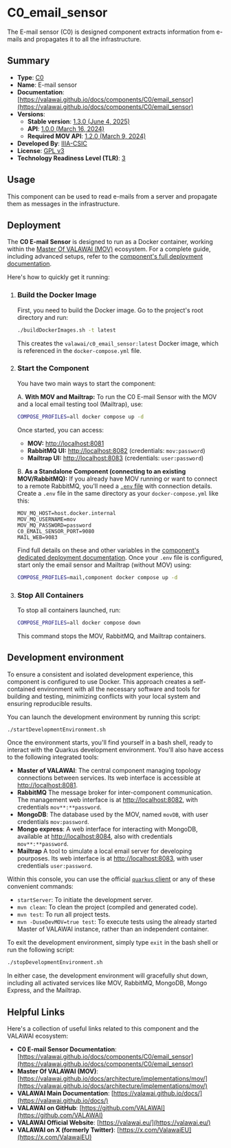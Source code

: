 # C0_email_sensor

The E-mail sensor (C0) is designed component extracts information from e-mails
and propagates it to all the infrastructure. 


## Summary

- **Type**: [C0](https://valawai.github.io/docs/components/C0/)
- **Name**: E-mail sensor
- **Documentation**: [https://valawai.github.io/docs/components/C0/email_sensor](https://valawai.github.io/docs/components/C0/email_sensor)
- **Versions**:
  - **Stable version**: [1.3.0 (June 4, 2025)](https://github.com/VALAWAI/C0_email_sensor/tree/1.3.0)
  - **API**: [1.0.0 (March 16, 2024)](https://raw.githubusercontent.com/VALAWAI/C0_email_sensor/ASYNCAPI_1.0.0/asyncapi.yml)
  - **Required MOV API**: [1.2.0 (March 9, 2024)](https://raw.githubusercontent.com/valawai/MOV/ASYNCAPI_1.2.0/asyncapi.yml)
- **Developed By**: [IIIA-CSIC](https://www.iiia.csic.es)
- **License**: [GPL v3](LICENSE)
- **Technology Readiness Level (TLR)**: [3](https://valawai.github.io/docs/components/C0/email_sensor/tlr)

## Usage

This component can be used to read e-mails from a server and propagate them as messages
in the infrastructure.

## Deployment

The **C0 E-mail Sensor** is designed to run as a Docker container, working within 
the [Master Of VALAWAI (MOV)](https://valawai.github.io/docs/architecture/implementations/mov) 
ecosystem. For a complete guide, including advanced setups, refer to the 
[component's full deployment documentation](https://valawai.github.io/docs/components/C0/email_sensor/deploy).

Here's how to quickly get it running:

1. ### Build the Docker Image

    First, you need to build the Docker image. Go to the project's root directory and run:

    ```bash
    ./buildDockerImages.sh -t latest
    ```

    This creates the `valawai/c0_email_sensor:latest` Docker image, which is referenced in the `docker-compose.yml` file.

2. ### Start the Component

    You have two main ways to start the component:

    A. **With MOV and Mailtrap:**
    To run the C0 E-mail Sensor with the MOV and a local email testing tool (Mailtrap), use:

    ```bash
    COMPOSE_PROFILES=all docker compose up -d
    ```

    Once started, you can access:

    - **MOV:** [http://localhost:8081](http://localhost:8081)
    - **RabbitMQ UI:** [http://localhost:8082](http://localhost:8082) (credentials: `mov:password`)
    - **Mailtrap UI:** [http://localhost:8083](http://localhost/8083) (credentials: `user:password`)

    B. **As a Standalone Component (connecting to an existing MOV/RabbitMQ):**
    If you already have MOV running or want to connect to a remote RabbitMQ, you'll need a
    [`.env` file](https://docs.docker.com/compose/environment-variables/env-file/) with connection 
    details. Create a `.env` file in the same directory as your `docker-compose.yml` like this:

    ```properties
    MOV_MQ_HOST=host.docker.internal
    MOV_MQ_USERNAME=mov
    MOV_MQ_PASSWORD=password
    C0_EMAIL_SENSOR_PORT=9080
    MAIL_WEB=9083
    ```

    Find full details on these and other variables in the [component's dedicated deployment documentation](https://valawai.github.io/docs/components/C0/email_sensor/deploy).
    Once your `.env` file is configured, start only the email sensor and Mailtrap (without MOV) using:

    ```bash
    COMPOSE_PROFILES=mail,component docker compose up -d
    ```

3. ### Stop All Containers

    To stop all containers launched, run:

    ```bash
    COMPOSE_PROFILES=all docker compose down
    ```

    This command stops the MOV, RabbitMQ, and Mailtrap containers.

## Development environment

To ensure a consistent and isolated development experience, this component is configured
to use Docker. This approach creates a self-contained environment with all the necessary
software and tools for building and testing, minimizing conflicts with your local system
and ensuring reproducible results.

You can launch the development environment by running this script:

```bash
./startDevelopmentEnvironment.sh
```

Once the environment starts, you'll find yourself in a bash shell, ready to interact with
the Quarkus development environment. You'll also have access to the following integrated tools:

- **Master of VALAWAI**: The central component managing topology connections between services.
 Its web interface is accessible at [http://localhost:8081](http://localhost:8081).
- **RabbitMQ** The message broker for inter-component communication. The management web interface
 is at [http://localhost:8082](http://localhost:8082), with credentials `mov**:**password`.
- **MongoDB**: The database used by the MOV, named `movDB`, with user credentials `mov:password`.
- **Mongo express**: A web interface for interacting with MongoDB, available at
 [http://localhost:8084](http://localhost:8084), also with credentials `mov**:**password`.
- **Mailtrap** A tool to simulate a local email server for developing pourposes. Its web interface is at
  [http://localhost:8083](http://localhost:8083), with user credentials `user:password`.

Within this console, you can use the official [`quarkus` client](https://quarkus.io/guides/cli-tooling#using-the-cli)
or any of these convenient commands:

- `startServer`: To initiate the development server.
- `mvn clean`: To clean the project (compiled and generated code).
- `mvn test`: To run all project tests.
- `mvn -DuseDevMOV=true test`: To execute tests using the already started Master of VALAWAI instance,
 rather than an independent container.
  
To exit the development environment, simply type `exit` in the bash shell or run the following script:

```bash
./stopDevelopmentEnvironment.sh
```

In either case, the development environment will gracefully shut down, including all activated services
like MOV, RabbitMQ, MongoDB, Mongo Express, and the Mailtrap.

## Helpful Links

Here's a collection of useful links related to this component and the VALAWAI ecosystem:

- **C0 E-mail Sensor Documentation**: [https://valawai.github.io/docs/components/C0/email_sensor](https://valawai.github.io/docs/components/C0/email_sensor)
- **Master Of VALAWAI (MOV)**: [https://valawai.github.io/docs/architecture/implementations/mov/](https://valawai.github.io/docs/architecture/implementations/mov/)
- **VALAWAI Main Documentation**: [https://valawai.github.io/docs/](https://valawai.github.io/docs/)
- **VALAWAI on GitHub**: [https://github.com/VALAWAI](https://github.com/VALAWAI)
- **VALAWAI Official Website**: [https://valawai.eu/](https://valawai.eu/)
- **VALAWAI on X (formerly Twitter)**: [https://x.com/ValawaiEU](https://x.com/ValawaiEU)

